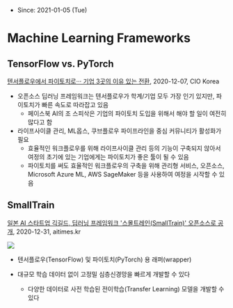 * Since: 2021-01-05 (Tue)

# Machine Learning Frameworks



## TensorFlow vs. PyTorch

[텐서플로우에서 파이토치로··· 기업 3곳의 이유 있는 전환](https://www.ciokorea.com/interview/174784), 2020-12-07, CIO Korea

- 오픈소스 딥러닝 프레임워크는 텐서플로우가 학계/기업 모두 가장 인기 있지만, 파이토치가 빠른 속도로 따라잡고 있음
  - 페이스북 AI의 조 스피삭은 기업의 파이토치 도입을 위해서 해야 할 일이 여전히 많다고 함
- 라이프사이클 관리, ML옵스, 쿠브플로우 파이프라인을 중심 커뮤니티가 활성화가 필요
  - 효율적인 워크플로우를 위해 라이프사이클 관리 등의 기능이 구축되지 않아서 여정의 초기에 있는 기업에게는 파이토치가 좋은 툴이 될 수 있음
  - 파이토치를 써도 효율적인 워크플로우의 구축을 위해 관리형 서비스, 오픈소스, Microsoft Azure ML, AWS SageMaker 등을 사용하여 여정을 시작할 수 있음

## SmallTrain

[일본 AI 스타트업 긱길드, 딥러닝 프레임워크 '스몰트레인(SmallTrain)' 오픈소스로 공개](http://www.aitimes.kr/news/articleView.html?idxno=18806), 2020-12-31, aitimes.kr

<img src='http://www.aitimes.kr/news/photo/202012/18806_20729_2657.jpg'>

* 텐서플로우(TensorFlow) 및 파이토치(PyTorch) 용 래퍼(wrapper)

* 대규모 학습 데이터 없이 고정밀 심층신경망을 빠르게 개발할 수 있다

  * 다양한 데이터로 사전 학습된 전이학습(Transfer Learning) 모델을 개발할 수 있다

